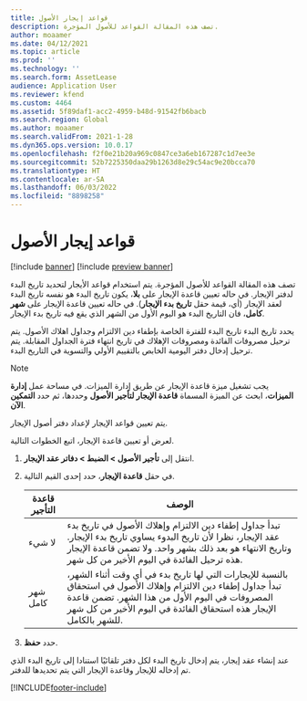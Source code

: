 ```yaml
---
title: قواعد إيجار الأصول
description: تصف هذه المقالة القواعد للأصول المؤجرة.
author: moaamer
ms.date: 04/12/2021
ms.topic: article
ms.prod: ''
ms.technology: ''
ms.search.form: AssetLease
audience: Application User
ms.reviewer: kfend
ms.custom: 4464
ms.assetid: 5f89daf1-acc2-4959-b48d-91542fb6bacb
ms.search.region: Global
ms.author: moaamer
ms.search.validFrom: 2021-1-28
ms.dyn365.ops.version: 10.0.17
ms.openlocfilehash: f2f0e21b20a969c0847ce3a6eb167287c1d7ee3e
ms.sourcegitcommit: 52b7225350daa29b1263d8e29c54ac9e20bcca70
ms.translationtype: HT
ms.contentlocale: ar-SA
ms.lasthandoff: 06/03/2022
ms.locfileid: "8898258"
---
```

# <a name="asset-leasing-conventions"></a>قواعد إيجار الأصول

[!include [banner](../includes/banner.md)]
[!include [preview banner](../includes/preview-banner.md)]

تصف هذه المقالة القواعد للأصول المؤجرة. يتم استخدام قواعد الأيجار لتحديد تاريخ البدء لدفتر الإيجار. في حاله تعيين قاعدة الإيجار على **بلا**، يكون تاريخ البدء هو نفسه تاريخ البدء لعقد الإيجار (أي، قيمة حقل **تاريخ بدء الإيجار**). في حاله تعيين قاعدة الإيجار على **شهر كامل**، فان التاريخ البدء هو اليوم الأول من الشهر الذي يقع فيه تاريخ بدء الإيجار.

يحدد تاريخ البدء تاريخ البدء للفترة الخاصة بإطفاء دين الالتزام وجداول اهلاك الأصول. يتم ترحيل مصروفات الفائدة ومصروفات الإهلاك في تاريخ انتهاء فترة الجداول المقابلة. يتم ترحيل إدخال دفتر اليومية الخابص بالتقييم الأولي والتسوية في التاريخ البدء.

> [!NOTE]
> يجب تشغيل ميزة قاعدة الإيجار عن طريق إدارة الميزات. في مساحة عمل **إدارة الميزات**، ابحث عن الميزة المسماة **قاعدة الإيجار لتأجير الأصول** وحددها، ثم حدد **التمكين الآن**.

يتم تعيين قواعد الإيجار لإعداد دفتر أصول الإيجار.

لعرض أو تعيين قاعدة الإيجار، اتبع الخطوات التالية.

1. انتقل إلى **تأجير الأصول \> الضبط \> دفاتر عقد الإيجار**.
2. في حقل **قاعدة الإيجار**، حدد إحدى القيم التالية.

    | قاعدة التأجير | الوصف |
    |--------------------|-------------|
    | لا شيء               | تبدأ جداول إطفاء دين الالتزام وإهلاك الأصول في تاريخ بدء عقد الإيجار، نظرا لأن تاريخ البدوء يساوي تاريخ بدء الإيجار. وتاريخ الانتهاء هو بعد ذلك بشهر واحد. ولا تضمن قاعدة الإيجار هذه ترحيل الفائدة في اليوم الأخير من كل شهر. |
    | شهر كامل         | بالنسبة للإيجارات التي لها تاريخ بدء في أي وقت أثناء الشهر، تبدأ جداول إطفاء دين الالتزام وإهلاك الأصول في استحقاق المصروفات في اليوم الأول من هذا الشهر. تضمن قاعدة الإيجار هذه استحقاق الفائدة في اليوم الأخير من كل شهر للشهر بالكامل. |

3. حدد **حفظ**.

عند إنشاء عقد إيجار، يتم إدخال تاريخ البدء لكل دفتر تلقائيًا استنادا إلى تاريخ البدء الذي تم إدخاله للإيجار وقاعدة الإيجار التي يتم تحديدها للدفتر.


[!INCLUDE[footer-include](../../includes/footer-banner.md)]
